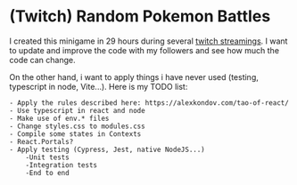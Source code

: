 # (Twitch) Random Pokemon Battles
I created this minigame in 29 hours during several [twitch streamings](https://www.twitch.tv/jebx_).
I want to update and improve the code with my followers and see how much the code can change.

On the other hand, i want to apply things i have never used (testing, typescript in node, Vite...).
Here is my TODO list:

    - Apply the rules described here: https://alexkondov.com/tao-of-react/
    - Use typescript in react and node
    - Make use of env.* files
    - Change styles.css to modules.css
    - Compile some states in Contexts
    - React.Portals?
    - Apply testing (Cypress, Jest, native NodeJS...)
        -Unit tests
        -Integration tests
        -End to end
